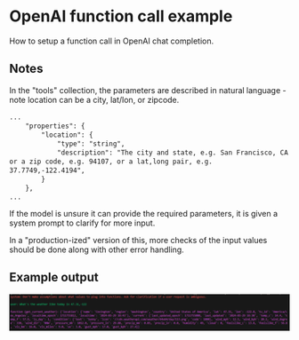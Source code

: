# OpenAI function call example

How to setup a function call in OpenAI chat completion.

## Notes
In the "tools" collection, the parameters are described in natural language - note location can be a city, lat/lon, or zipcode.
```
...
    "properties": {
        "location": {
            "type": "string",
            "description": "The city and state, e.g. San Francisco, CA or a zip code, e.g. 94107, or a lat,long pair, e.g. 37.7749,-122.4194",
        }
    },
...
```

If the model is unsure it can provide the required parameters, it is given a system prompt to clarify for more input.

In a "production-ized" version of this, more checks of the input values should be done along with other error handling.

## Example output
![output](https://raw.githubusercontent.com/oshea00/openai-func/main/WeatherCall.png)


